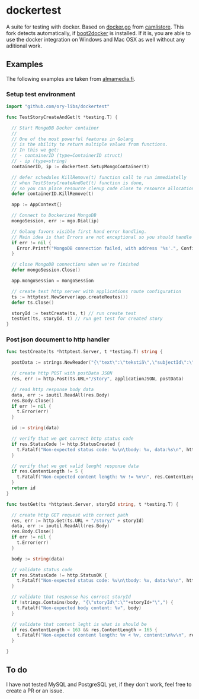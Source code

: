 # dockertest

A suite for testing with docker. Based on  [docker.go](https://github.com/camlistore/camlistore/blob/master/pkg/test/dockertest/docker.go) from [camlistore](https://github.com/camlistore/camlistore).
This fork detects automatically, if [boot2docker](http://boot2docker.io/) is installed. If it is, you are able to use the docker integration on Windows and Mac OSX as well without any aditional work.

## Examples

The following examples are taken from [almamedia.fi](http://developers.almamedia.fi/painless-mongodb-testing-with-docker-and-golang/).

### Setup test environment

```go
import "github.com/ory-libs/dockertest"

func TestStoryCreateAndGet(t *testing.T) {

  // Start MongoDB Docker container
  //
  // One of the most powerful features in Golang
  // is the ability to return multiple values from functions.
  // In this we get:
  // - containerID (type=ContainerID struct)
  // - ip (type=string)
  containerID, ip := dockertest.SetupMongoContainer(t)

  // defer schedules KillRemove(t) function call to run immediatelly
  // when TestStoryCreateAndGet(t) function is done,
  // so you can place resource clenup code close to resource allocation
  defer containerID.KillRemove(t)

  app := AppContext{}

  // Connect to Dockerized MongoDB
  mongoSession, err := mgo.Dial(ip)

  // Golang favors visible first hand error handling.
  // Main idea is that Errors are not exceptional so you should handle them
  if err != nil {
    Error.Printf("MongoDB connection failed, with address '%s'.", Configuration.MongoUrl)
  }

  // close MongoDB connections when we're finished
  defer mongoSession.Close()

  app.mongoSession = mongoSession

  // create test http server with applications route configuration
  ts := httptest.NewServer(app.createRoutes())
  defer ts.Close()

  storyId := testCreate(ts, t) // run create test
  testGet(ts, storyId, t) // run get test for created story
}
```

### Post json document to http handler
```go
func testCreate(ts *httptest.Server, t *testing.T) string {

  postData := strings.NewReader("{\"text\":\"tekstiä\",\"subjectId\":\"k2j34\",\"subjectUrl\":\"www.fi/k2j34\"}")

  // create http POST with postData JSON
  res, err := http.Post(ts.URL+"/story", applicationJSON, postData)

  // read http response body data
  data, err := ioutil.ReadAll(res.Body)
  res.Body.Close()
  if err != nil {
    t.Error(err)
  }

  id := string(data)

  // verify that we got correct http status code
  if res.StatusCode != http.StatusCreated {
    t.Fatalf("Non-expected status code: %v\n\tbody: %v, data:%s\n", http.StatusCreated, res.StatusCode, id)
  }

  // verify that we got valid lenght response data
  if res.ContentLength != 5 {
    t.Fatalf("Non-expected content length: %v != %v\n", res.ContentLength, 5)
  }
  return id
}
```

```go
func testGet(ts *httptest.Server, storyId string, t *testing.T) {

  // create http GET request with correct path
  res, err := http.Get(ts.URL + "/story/" + storyId)
  data, err := ioutil.ReadAll(res.Body)
  res.Body.Close()
  if err != nil {
    t.Error(err)
  }

  body := string(data)

  // validate status code
  if res.StatusCode != http.StatusOK {
    t.Fatalf("Non-expected status code: %v\n\tbody: %v, data:%s\n", http.StatusCreated, res.StatusCode, body)
  }

  // validate that response has correct storyId
  if !strings.Contains(body, "{\"storyId\":\""+storyId+"\",") {
    t.Fatalf("Non-expected body content: %v", body)
  }

  // validate that content leght is what is should be
  if res.ContentLength < 163 && res.ContentLength > 165 {
    t.Fatalf("Non-expected content length: %v < %v, content:\n%v\n", res.ContentLength, 160, body)
  }

}
```

## To do

I have not tested MySQL and PostgreSQL yet, if they don't work, feel free to create a PR or an issue.
